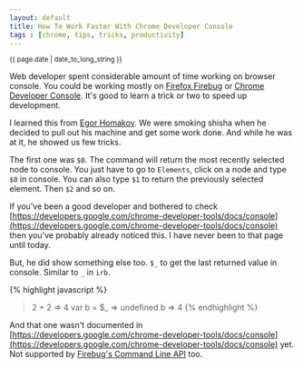 ```yaml
---
layout: default
title: How To Work Faster With Chrome Developer Console
tags : [chrome, tips, tricks, productivity]
---
```

<p><small>{{ page.date | date_to_long_string }}</small></p>

Web developer spent considerable amount of time working on browser console. You could be working mostly on [Firefox Firebug](https://getfirebug.com/) or [Chrome Developer Console](https://developers.google.com/chrome-developer-tools/docs/console). It's good to learn a trick or two to speed up development.

I learned this from [Egor Homakov](http://homakov.blogspot.com/). We were smoking shisha when he decided to pull out his machine and get some work done. And while he was at it, he showed us few tricks.

The first one was `$0`. The command will return the most recently selected node to console. You just have to go to `Elements`, click on a node and type `$0` in console. You can also type `$1` to return the previously selected element. Then `$2` and so on.

If you've been a good developer and bothered to check [https://developers.google.com/chrome-developer-tools/docs/console](https://developers.google.com/chrome-developer-tools/docs/console) then you've probably already noticed this. I have never been to that page until today.

But, he did show something else too. `$_` to get the last returned value in console. Similar to `_` in `irb`.

{% highlight javascript %}
  > 2 + 2
  => 4
  > var b = $_
  => undefined
  > b
  => 4
{% endhighlight %}

And that one wasn't documented in [https://developers.google.com/chrome-developer-tools/docs/console](https://developers.google.com/chrome-developer-tools/docs/console) yet. Not supported by [Firebug's Command Line API](http://getfirebug.com/wiki/index.php/Command_Line_API) too.